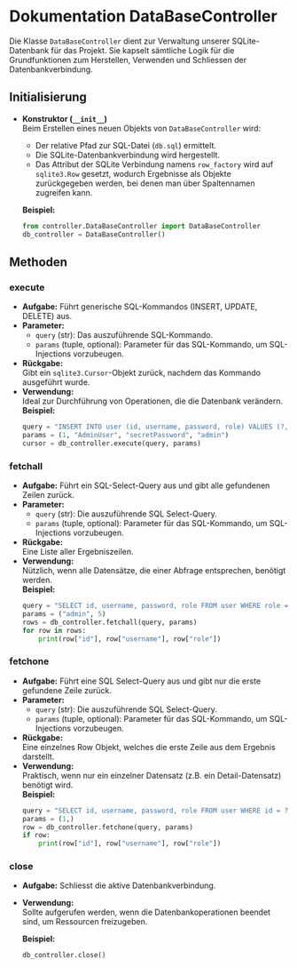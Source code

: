 # Dokumentation DataBaseController

Die Klasse `DataBaseController` dient zur Verwaltung unserer SQLite-Datenbank für das Projekt. Sie kapselt sämtliche Logik für die Grundfunktionen zum Herstellen, Verwenden und Schliessen der Datenbankverbindung.

## Initialisierung

- **Konstruktor (`__init__`)**  
  Beim Erstellen eines neuen Objekts von `DataBaseController` wird:
  - Der relative Pfad zur SQL-Datei (`db.sql`) ermittelt.  
  - Die SQLite-Datenbankverbindung wird hergestellt.
  - Das Attribut der SQLite Verbindung namens `row_factory` wird auf `sqlite3.Row` gesetzt, wodurch Ergebnisse als Objekte zurückgegeben werden, bei denen man über Spaltennamen zugreifen kann.
  
  **Beispiel:**
  ```python
  from controller.DataBaseController import DataBaseController
  db_controller = DataBaseController()
  ```

## Methoden

### execute
- **Aufgabe:** Führt generische SQL-Kommandos (INSERT, UPDATE, DELETE) aus.
- **Parameter:**
  - `query` (str): Das auszuführende SQL-Kommando.
  - `params` (tuple, optional): Parameter für das SQL-Kommando, um SQL-Injections vorzubeugen.
- **Rückgabe:**  
  Gibt ein `sqlite3.Cursor`-Objekt zurück, nachdem das Kommando ausgeführt wurde.
- **Verwendung:**  
  Ideal zur Durchführung von Operationen, die die Datenbank verändern.  
  **Beispiel:**
  ```python
  query = "INSERT INTO user (id, username, password, role) VALUES (?, ?, ?, ?)"
  params = (1, "AdminUser", "secretPassword", "admin")
  cursor = db_controller.execute(query, params)
  ```

### fetchall
- **Aufgabe:** Führt ein SQL-Select-Query aus und gibt alle gefundenen Zeilen zurück.
- **Parameter:**
  - `query` (str): Die auszuführende SQL Select-Query.
  - `params` (tuple, optional): Parameter für das SQL-Kommando, um SQL-Injections vorzubeugen.
- **Rückgabe:**  
  Eine Liste aller Ergebniszeilen.
- **Verwendung:**  
  Nützlich, wenn alle Datensätze, die einer Abfrage entsprechen, benötigt werden.  
  **Beispiel:**
  ```python
  query = "SELECT id, username, password, role FROM user WHERE role = ? AND id > ?"
  params = ("admin", 5)
  rows = db_controller.fetchall(query, params)
  for row in rows:
      print(row["id"], row["username"], row["role"])
  ```

### fetchone
- **Aufgabe:** Führt eine SQL Select-Query aus und gibt nur die erste gefundene Zeile zurück.
- **Parameter:**
  - `query` (str): Die auszuführende SQL Select-Query.
  - `params` (tuple, optional): Parameter für das SQL-Kommando, um SQL-Injections vorzubeugen.
- **Rückgabe:**  
  Eine einzelnes Row Objekt, welches die erste Zeile aus dem Ergebnis darstellt.
- **Verwendung:**  
  Praktisch, wenn nur ein einzelner Datensatz (z.B. ein Detail-Datensatz) benötigt wird.  
  **Beispiel:**
  ```python
  query = "SELECT id, username, password, role FROM user WHERE id = ?"
  params = (1,)
  row = db_controller.fetchone(query, params)
  if row:
      print(row["id"], row["username"], row["role"])
  ```

### close
- **Aufgabe:** Schliesst die aktive Datenbankverbindung.
- **Verwendung:**  
  Sollte aufgerufen werden, wenn die Datenbankoperationen beendet sind, um Ressourcen freizugeben.
  
  **Beispiel:**
  ```python
  db_controller.close()
  ```